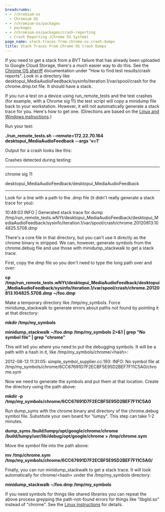 ```yaml
---
breadcrumbs:
- - /chromium-os
  - Chromium OS
- - /chromium-os/packages
  - packages
- - /chromium-os/packages/crash-reporting
  - Crash Reporting (Chrome OS System)
page_name: stack-traces-from-chrome-os-crash-dumps
title: Stack Traces From Chrome OS Crash Dumps
---
```


If you need to get a stack from a BVT failure that has already been uploaded to
Google Cloud Storage, there's a much easier way to do this. See the [Chrome OS
sheriff](/developers/tree-sheriffs/sheriff-details-chromium-os) documentation
under "How to find test results/crash reports". Look in a directory like
desktopui_MediaAudioFeedback/sysinfo/iteration.1/var/spool/crash for the
chrome.dmp.txt file. It should have a stack.

If you run a test on a device using run_remote_tests and the test crashes (for
example, with a Chrome sig 11) the test script will copy a minidump file back to
your workstation. However, it will not automatically generate a stack trace for
you. Here's how to get one. (Directions are based on the [Linux and Windows
instructions](/developers/decoding-crash-dumps).)

Run your test:

**./run_remote_tests.sh --remote=172.22.70.164 desktopui_MediaAudioFeedback
--args 'v=1'**

Output for a crash looks like this:

Crashes detected during testing:

---------------------------------------------------------------------

chrome sig 11

desktopui_MediaAudioFeedback/desktopui_MediaAudioFeedback

---------------------------------------------------------------------

Look for a line with a path to the .dmp file (it didn't really generate a stack
trace for you):

10:49:03 INFO | Generated stack trace for dump
/tmp/run_remote_tests.wNYt/desktopui_MediaAudioFeedback/desktopui_MediaAudioFeedback/sysinfo/iteration.1/var/spool/crash/chrome.20120813.104825.5708.dmp

There's a core file in that directory, but you can't use it directly as the
chrome binary is stripped. We can, however, generate symbols from the
chrome.debug file and use those with minidump_stackwalk to get a stack trace.

First, copy the dmp file so you don't need to type the long path over and over:

**cp
/tmp/run_remote_tests.wNYt/desktopui_MediaAudioFeedback/desktopui_MediaAudioFeedback/sysinfo/iteration.1/var/spool/crash/chrome.20120813.104825.5708.dmp
~/foo.dmp**

Make a temporary directory like /tmp/my_symbols. Force minidump_stackwalk to
generate errors about paths not found by pointing it at that directory:

**mkdir /tmp/my_symbols**

**minidump_stackwalk ~/foo.dmp /tmp/my_symbols 2&gt;&1 | grep "No symbol file" |
grep "chrome"**

This will tell you where you need to put the debugging symbols. It will be a
path with a hash in it, like /tmp/my_symbols/chrome/&lt;hash&gt;:

2012-08-13 11:31:05: simple_symbol_supplier.cc:193: INFO: No symbol file at
/tmp/my_symbols/chrome/6CC67691D7F2ECBF5E95D2BEF7F11C5A0/chrome.sym

Now we need to generate the symbols and put them at that location. Create the
directory using the path above:

**mkdir -p /tmp/my_symbols/chrome/6CC67691D7F2ECBF5E95D2BEF7F11C5A0**

Run dump_syms with the chrome binary and directory of the chrome.debug symbol
file. Substitute your own board for "lumpy". This step can take 1-2 minutes.

**dump_syms /build/lumpy/opt/google/chrome/chrome
/build/lumpy/usr/lib/debug/opt/google/chrome &gt; /tmp/chrome.sym**

Move the symbol file into the path above:

**mv /tmp/chrome.sym /tmp/my_symbols/chrome/6CC67691D7F2ECBF5E95D2BEF7F11C5A0/**

Finally, you can run minidump_stackwalk to get a stack trace. It will look
automatically for chrome/&lt;hash&gt; under the /tmp/my_symbols directory:

**minidump_stackwalk ~/foo.dmp /tmp/my_symbols**

If you need symbols for things like shared libraries you can repeat the above
process grepping the path-not-found errors for things like "libglsl.so" instead
of "chrome". See the [Linux instructions](/developers/decoding-crash-dumps) for
details.